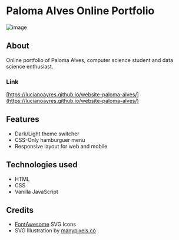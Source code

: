 # Paloma Alves Online Portfolio

![image](https://user-images.githubusercontent.com/20209393/199631603-4c466e62-4c9c-42a8-801c-a090e8873a47.png)

## About

Online portfolio of Paloma Alves, computer science student and data science enthusiast.

### Link

[https://lucianoayres.github.io/website-paloma-alves/](https://lucianoayres.github.io/website-paloma-alves/)

## Features

- Dark/Light theme switcher
- CSS-Only hamburguer menu
- Responsive layout for web and mobile

## Technologies used

- HTML
- CSS
- Vanilla JavaScript

## Credits

- [FontAwesome](https://fontawesome.com/) SVG Icons
- SVG Illustration by [manypixels.co](https://www.manypixels.co/)
